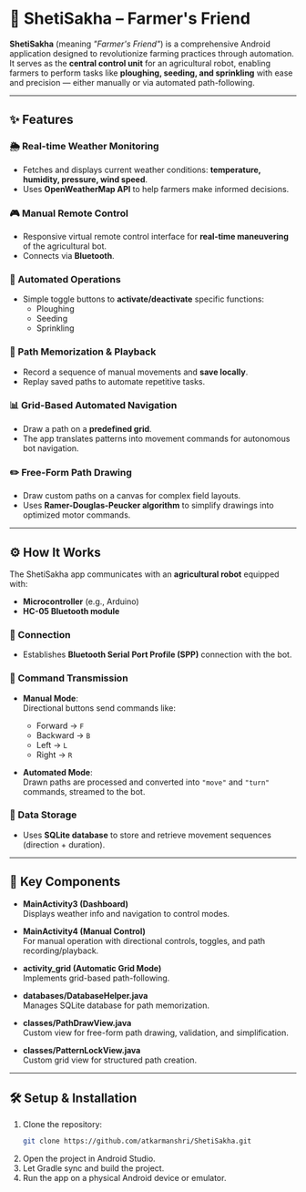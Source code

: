 # 🌾 ShetiSakha – Farmer's Friend

**ShetiSakha** (meaning *"Farmer's Friend"*) is a comprehensive Android application designed to revolutionize farming practices through automation.  
It serves as the **central control unit** for an agricultural robot, enabling farmers to perform tasks like **ploughing, seeding, and sprinkling** with ease and precision — either manually or via automated path-following.

---

## ✨ Features

### 🌦 Real-time Weather Monitoring
- Fetches and displays current weather conditions: **temperature, humidity, pressure, wind speed**.
- Uses **OpenWeatherMap API** to help farmers make informed decisions.

### 🎮 Manual Remote Control
- Responsive virtual remote control interface for **real-time maneuvering** of the agricultural bot.
- Connects via **Bluetooth**.

### 🤖 Automated Operations
- Simple toggle buttons to **activate/deactivate** specific functions:
  - Ploughing
  - Seeding
  - Sprinkling

### 📍 Path Memorization & Playback
- Record a sequence of manual movements and **save locally**.
- Replay saved paths to automate repetitive tasks.

### 📊 Grid-Based Automated Navigation
- Draw a path on a **predefined grid**.
- The app translates patterns into movement commands for autonomous bot navigation.

### ✏️ Free-Form Path Drawing
- Draw custom paths on a canvas for complex field layouts.
- Uses **Ramer-Douglas-Peucker algorithm** to simplify drawings into optimized motor commands.

---

## ⚙ How It Works

The ShetiSakha app communicates with an **agricultural robot** equipped with:
- **Microcontroller** (e.g., Arduino)
- **HC-05 Bluetooth module**

### 🔗 Connection
- Establishes **Bluetooth Serial Port Profile (SPP)** connection with the bot.

### 📨 Command Transmission
- **Manual Mode**:  
  Directional buttons send commands like:
  - Forward → `F`
  - Backward → `B`
  - Left → `L`
  - Right → `R`
  
- **Automated Mode**:  
  Drawn paths are processed and converted into `"move"` and `"turn"` commands, streamed to the bot.

### 💾 Data Storage
- Uses **SQLite database** to store and retrieve movement sequences (direction + duration).

---

## 📂 Key Components

- **MainActivity3 (Dashboard)**  
  Displays weather info and navigation to control modes.

- **MainActivity4 (Manual Control)**  
  For manual operation with directional controls, toggles, and path recording/playback.

- **activity_grid (Automatic Grid Mode)**  
  Implements grid-based path-following.

- **databases/DatabaseHelper.java**  
  Manages SQLite database for path memorization.

- **classes/PathDrawView.java**  
  Custom view for free-form path drawing, validation, and simplification.

- **classes/PatternLockView.java**  
  Custom grid view for structured path creation.

---

## 🛠 Setup & Installation

1. Clone the repository:
   ```bash
   git clone https://github.com/atkarmanshri/ShetiSakha.git

   ```
2. Open the project in Android Studio.
3. Let Gradle sync and build the project.
4. Run the app on a physical Android device or emulator.

